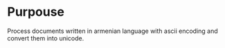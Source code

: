 # Purpouse

Process documents written in armenian language with ascii encoding and convert them into unicode.
